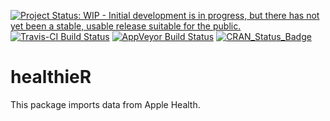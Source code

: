 
<!-- README.md is generated from README.Rmd. Please edit that file -->
[![Project Status: WIP - Initial development is in progress, but there has not yet been a stable, usable release suitable for the public.](http://www.repostatus.org/badges/latest/wip.svg)](http://www.repostatus.org/#wip) [![Travis-CI Build Status](https://travis-ci.org/paulstaab/healthieR.svg?branch=master)](https://travis-ci.org/paulstaab/healthieR) [![AppVeyor Build Status](https://ci.appveyor.com/api/projects/status/qesjciivdfau6baf/branch/master?svg=true)](https://ci.appveyor.com/project/paulstaab/healthier/branch/master) [![CRAN\_Status\_Badge](http://www.r-pkg.org/badges/version/healthieR)](https://cran.r-project.org/package=healthieR)

healthieR
=========

This package imports data from Apple Health.
